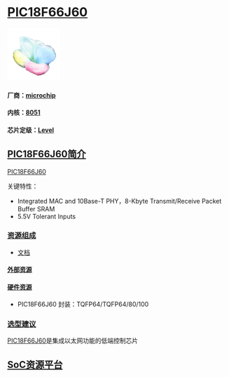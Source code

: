 ﻿# [PIC18F66J60](https://github.com/sochub/PIC18F66J60)
[![sites](SoC/SoC.png)](http://www.qitas.cn)
#### 厂商：[microchip](https://github.com/sochub/microchip)
#### 内核：[8051](https://github.com/sochub/8051)
#### 芯片定级：[Level](https://github.com/sochub/Level)
## [PIC18F66J60简介](https://github.com/sochub/PIC18F66J60/wiki)

 [PIC18F66J60](https://github.com/sochub/PIC18F66J60) 


关键特性：

*  Integrated MAC and 10Base-T PHY，8-Kbyte Transmit/Receive Packet Buffer SRAM
* 5.5V Tolerant Inputs

### [资源组成](https://github.com/sochub/PIC18F66J60)

* [文档](docs/)


#### [外部资源](https://github.com/sochub/PIC18F66J60)



#### [硬件资源](https://github.com/sochub/PIC18F66J60)

* PIC18F66J60 封装：TQFP64/TQFP64/80/100


### [选型建议](https://github.com/sochub)

[PIC18F66J60](https://github.com/sochub/PIC18F66J60)是集成以太网功能的低端控制芯片

##  [SoC资源平台](http://www.qitas.cn)
